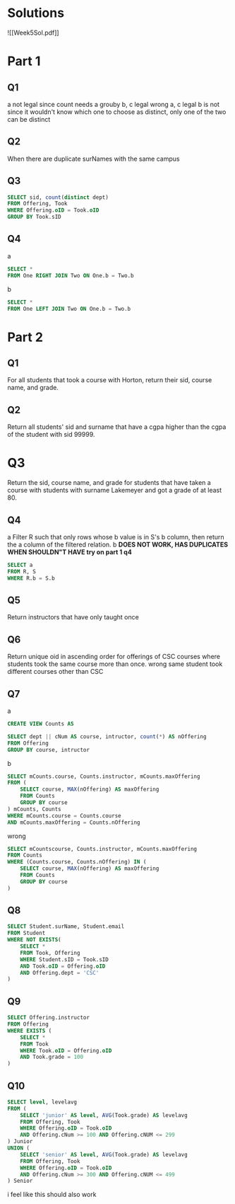 # Solutions
![[Week5Sol.pdf]]
# Part 1
## Q1
a not legal since count needs a grouby
b, c legal
wrong 
a, c legal
b is not since it wouldn't know which one to choose as distinct, only one of the two can be distinct
## Q2
When there are duplicate surNames with the same campus

## Q3
```sql
SELECT sid, count(distinct dept)
FROM Offering, Took
WHERE Offering.oID = Took.oID
GROUP BY Took.sID
```

## Q4
a
```sql
SELECT *
FROM One RIGHT JOIN Two ON One.b = Two.b
```
b
```sql
SELECT *
FROM One LEFT JOIN Two ON One.b = Two.b
```
# Part 2

## Q1
For all students that took a course with Horton, return their sid, course name, and grade.
## Q2
Return all students' sid and surname that have a cgpa higher than the cgpa of the student with sid 99999.
# Q3
Return the sid, course name, and grade for students that have taken a course with students with surname Lakemeyer and got a grade of at least 80.
## Q4
a
Filter R such that only rows whose b value is in S's b column, then return the a column of the filtered relation.
b **DOES NOT WORK, HAS DUPLICATES WHEN SHOULDN"T HAVE try on part 1 q4**
```sql
SELECT a
FROM R, S
WHERE R.b = S.b
```
## Q5
Return instructors that have only taught once
## Q6
Return  unique oid in ascending order for offerings of CSC courses where students took the same course more than once.
wrong
same student took different courses other than CSC
## Q7
a
```sql
CREATE VIEW Counts AS

SELECT dept || cNum AS course, intructor, count(*) AS nOffering
FROM Offering
GROUP BY course, intructor
```
b
```sql
SELECT mCounts.course, Counts.instructor, mCounts.maxOffering
FROM (
	SELECT course, MAX(nOffering) AS maxOffering
	FROM Counts
	GROUP BY course
) mCounts, Counts
WHERE mCounts.course = Counts.course
AND mCounts.maxOffering = Counts.nOffering
```
wrong
```sql
SELECT mCountscourse, Counts.instructor, mCounts.maxOffering
FROM Counts
WHERE (Counts.course, Counts.nOffering) IN (
	SELECT course, MAX(nOffering) AS maxOffering
	FROM Counts
	GROUP BY course
)
```
## Q8
```sql
SELECT Student.surName, Student.email
FROM Student
WHERE NOT EXISTS(
	SELECT *
	FROM Took, Offering
	WHERE Student.sID = Took.sID
	AND Took.oID = Offering.oID
	AND Offering.dept = 'CSC'
)
```
## Q9
```sql
SELECT Offering.instructor
FROM Offering
WHERE EXISTS (
	SELECT *
	FROM Took
	WHERE Took.oID = Offering.oID
	AND Took.grade = 100
)
```
## Q10
```sql
SELECT level, levelavg
FROM (
	SELECT 'junior' AS level, AVG(Took.grade) AS levelavg
	FROM Offering, Took
	WHERE Offering.oID = Took.oID
	AND Offering.cNum >= 100 AND Offering.cNUM <= 299
) Junior
UNION (
	SELECT 'senior' AS level, AVG(Took.grade) AS levelavg
	FROM Offering, Took
	WHERE Offering.oID = Took.oID
	AND Offering.cNum >= 300 AND Offering.cNUM <= 499
) Senior
```
i feel like this should also work